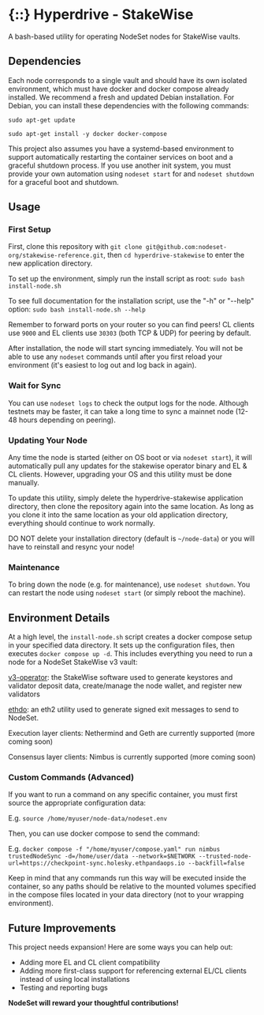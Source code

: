 # {::} Hyperdrive - StakeWise

A bash-based utility for operating NodeSet nodes for StakeWise vaults.

## Dependencies

Each node corresponds to a single vault and should have its own isolated environment, which must have docker and docker compose already installed. We recommend a fresh and updated Debian installation. For Debian, you can install these dependencies with the following commands:

`sudo apt-get update`

`sudo apt-get install -y docker docker-compose`

This project also assumes you have a systemd-based environment to support automatically restarting the container services on boot and a graceful shutdown process. If you use another init system, you must provide your own automation using `nodeset start` for and `nodeset shutdown` for a graceful boot and shutdown.

## Usage

### First Setup

First, clone this repository with `git clone git@github.com:nodeset-org/stakewise-reference.git`, then `cd hyperdrive-stakewise` to enter the new application directory.

To set up the environment, simply run the install script as root:
`sudo bash install-node.sh`

To see full documentation for the installation script, use the "-h" or "--help" option: `sudo bash install-node.sh --help`

Remember to forward ports on your router so you can find peers! CL clients use `9000` and EL clients use `30303` (both TCP & UDP) for peering by default.

After installation, the node will start syncing immediately. You will not be able to use any `nodeset` commands until after you first reload your environment (it's easiest to log out and log back in again).

### Wait for Sync

You can use `nodeset logs` to check the output logs for the node. Although testnets may be faster, it can take a long time to sync a mainnet node (12-48 hours depending on peering).

### Updating Your Node

Any time the node is started (either on OS boot or via `nodeset start`), it will automatically pull any updates for the stakewise operator binary and EL & CL clients. However, upgrading your OS and this utility must be done manually. 

To update this utility, simply delete the hyperdrive-stakewise application directory, then clone the repository again into the same location. As long as you clone it into the same location as your old application directory, everything should continue to work normally.

DO NOT delete your installation directory (default is `~/node-data`) or you will have to reinstall and resync your node!

### Maintenance

To bring down the node (e.g. for maintenance), use `nodeset shutdown`. You can restart the node using `nodeset start` (or simply reboot the machine).

## Environment Details

At a high level, the `install-node.sh` script creates a docker compose setup in your specified data directory. It sets up the configuration files, then executes `docker compose up -d`. This includes everything you need to run a node for a NodeSet StakeWise v3 vault:

[v3-operator](https://github.com/stakewise/v3-operator): the StakeWise software used to generate keystores and validator deposit data, create/manage the node wallet, and register new validators

[ethdo](https://github.com/wealdtech/ethdo): an eth2 utility used to generate signed exit messages to send to NodeSet.

Execution layer clients: Nethermind and Geth are currently supported (more coming soon)

Consensus layer clients: Nimbus is currently supported (more coming soon)

### Custom Commands (Advanced)

If you want to run a command on any specific container, you must first source the appropriate configuration data:

E.g. `source /home/myuser/node-data/nodeset.env`

Then, you can use docker compose to send the command:

E.g. `docker compose -f "/home/myuser/compose.yaml" run nimbus trustedNodeSync -d=/home/user/data --network=$NETWORK --trusted-node-url=https://checkpoint-sync.holesky.ethpandaops.io --backfill=false`

Keep in mind that any commands run this way will be executed inside the container, so any paths should be relative to the mounted volumes specified in the compose files located in your data directory (not to your wrapping environment).

## Future Improvements

This project needs expansion! Here are some ways you can help out:

- Adding more EL and CL client compatibility
- Adding more first-class support for referencing external EL/CL clients instead of using local installations
- Testing and reporting bugs

**NodeSet will reward your thoughtful contributions!**